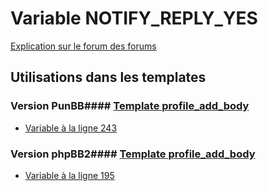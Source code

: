# Variable NOTIFY_REPLY_YES
[Explication sur le forum des forums](http://forum.forumactif.com/t294113-listing-des-variables#NOTIFY_REPLY_YES)
## Utilisations dans les templates
### Version PunBB#### [Template profile_add_body](punbb/profile_add_body.md)
* [Variable à la ligne 243](../punbb/profile_add_body.tpl#L243)
### Version phpBB2#### [Template profile_add_body](subsilver/profile_add_body.md)
* [Variable à la ligne 195](../subsilver/profile_add_body.tpl#L195)